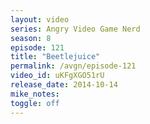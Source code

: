 ```yaml
---
layout: video
series: Angry Video Game Nerd
season: 8
episode: 121
title: "Beetlejuice"
permalink: /avgn/episode-121
video_id: uKFgXGO51rU
release_date: 2014-10-14
mike_notes:
toggle: off
---
```

